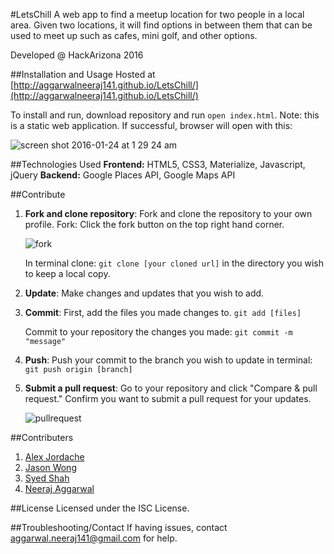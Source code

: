 #LetsChill
A web app to find a meetup location for two people in a local area. Given two locations, it will find options in between them that can be used to meet up such as cafes, mini golf, and other options.



Developed @ HackArizona 2016

##Installation and Usage
Hosted at [http://aggarwalneeraj141.github.io/LetsChill/](http://aggarwalneeraj141.github.io/LetsChill/)

To install and run, download repository and run ```open index.html```. Note: this is a static web application. If successful, browser will open with this:

![screen shot 2016-01-24 at 1 29 24 am](https://cloud.githubusercontent.com/assets/7104017/12535240/00cc1e90-c23a-11e5-9e63-5236f614af7a.jpg)


##Technologies Used
**Frontend:** HTML5, CSS3, Materialize, Javascript, jQuery
**Backend:** Google Places API, Google Maps API

##Contribute
1. **Fork and clone repository**: Fork and clone the repository to your own profile.
    Fork: Click the fork button on the top right hand corner.

    ![fork](https://cloud.githubusercontent.com/assets/7104017/12533246/fe8d5a98-c1e6-11e5-93a6-81c4ffa81d54.png)
    
    In terminal clone: ```git clone [your cloned url]```
    in the directory you wish to keep a local copy.
2. **Update**: Make changes and updates that you wish to add.
3. **Commit**: First, add the files you made changes to. ```git add [files]```
    
    Commit to your repository the changes you made: ```git commit -m "message"```
4. **Push**: Push your commit to the branch you wish to update in terminal: ```git push origin [branch]```
5. **Submit a pull request**: Go to your repository and click "Compare & pull request." Confirm you want to submit a pull request for your updates. 

    ![pullrequest](https://cloud.githubusercontent.com/assets/7104017/12533289/70798ff4-c1e8-11e5-8c6b-c5916de487ee.png)

##Contributers
1. [Alex Jordache](http://alexjordache.me)
2. [Jason Wong](http://jasonkcwong.com)
3. [Syed Shah](http://www.linkedin.com/in/syedzafarshah6)
4. [Neeraj Aggarwal](http://neerajaggarwal.com)

##License
Licensed under the ISC License.

##Troubleshooting/Contact
If having issues, contact aggarwal.neeraj141@gmail.com for help.
